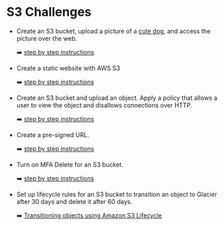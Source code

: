 # S3 Challenges

- Create an S3 bucket, upload a picture of a [cute dog](s3/rocky.jpeg), and access the picture over the web.

    ➡️ [step by step instructions](s3-upload-and-access-a-pic-of-a-cute-dog.md)

- Create a static website with AWS S3

    ➡️ [step by step instructions](s3-create-a-static-website.md)

- Create an S3 bucket and upload an object. Apply a policy that allows a user to view the object and disallows connections over HTTP.

    ➡️ [step by step instructions](s3-create-a-bucket-disallow-http-connections.md)

- Create a pre-signed URL.

    ➡️ [step by step instructions](s3-create-a-pre-signed-url.md)

- Turn on MFA Delete for an S3 bucket.

    ➡️ [step by step instructions](s3-enable-mfa-delete.md)

- Set up lifecycle rules for an S3 bucket to transition an object to Glacier after 30 days and delete it after 60 days.

    ➡️ [Transitioning objects using Amazon S3 Lifecycle](https://docs.aws.amazon.com/AmazonS3/latest/userguide/lifecycle-transition-general-considerations.html)